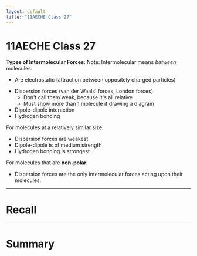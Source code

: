 ```yaml
---
layout: default
title: "11AECHE Class 27"
---
```

# 11AECHE Class 27

**Types of Intermolecular Forces**:
Note: Intermolecular means *between* molecules.
- Are electrostatic (attraction between oppositely charged particles)

* Dispersion forces (van der Waals' forces, London forces)
	* Don't call them weak, because it's all relative
	* Must show more than 1 molecule if drawing a diagram
* Dipole-dipole interaction
* Hydrogen bonding

For molecules at a relatively similar size:
* Dispersion forces are weakest
* Dipole-dipole is of medium strength
* Hydrogen bonding is strongest

For molecules that are **non-polar**:
- Dispersion forces are the only intermolecular forces acting upon their molecules.


---
# Recall







---
# Summary


